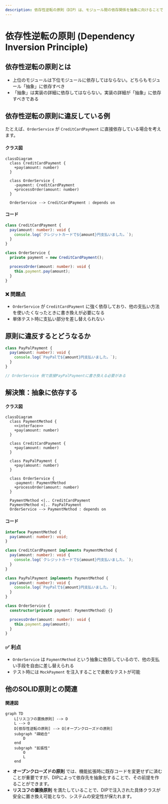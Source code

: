 ```yaml
---
description: 依存性逆転の原則（DIP）は、モジュール間の依存関係を抽象に向けることで、拡張性と保守性を高める設計原則です。
---
```

# 依存性逆転の原則 (Dependency Inversion Principle)

## 依存性逆転の原則とは

- 上位のモジュールは下位モジュールに依存してはならない。どちらもモジュール「抽象」に依存すべき
- 「抽象」は実装の詳細に依存してはならない。実装の詳細が「抽象」に依存すべきである

## 依存性逆転の原則に違反している例

たとえば、`OrderService` が `CreditCardPayment` に直接依存している場合を考えます。

#### クラス図

```mermaid
classDiagram
  class CreditCardPayment {
    +pay(amount: number)
  }

  class OrderService {
    -payment: CreditCardPayment
    +processOrder(amount: number)
  }

  OrderService --> CreditCardPayment : depends on
```

#### コード
```ts
class CreditCardPayment {
  pay(amount: number): void {
    console.log(`クレジットカードで${amount}円支払いました。`);
  }
}

class OrderService {
  private payment = new CreditCardPayment();

  processOrder(amount: number): void {
    this.payment.pay(amount);
  }
}
```


### ❌ 問題点

- `OrderService` が `CreditCardPayment` に強く依存しており、他の支払い方法を使いたくなったときに書き換えが必要になる
- 単体テスト時に支払い部分を差し替えられない

## 原則に違反するとどうなるか

```ts
class PayPalPayment {
  pay(amount: number): void {
    console.log(`PayPalで${amount}円支払いました。`);
  }
}

// OrderService 側で直接PayPalPaymentに書き換える必要がある
```

## 解決策：抽象に依存する


#### クラス図

```mermaid
classDiagram
  class PaymentMethod {
    <<interface>>
    +pay(amount: number)
  }

  class CreditCardPayment {
    +pay(amount: number)
  }

  class PayPalPayment {
    +pay(amount: number)
  }

  class OrderService {
    -payment: PaymentMethod
    +processOrder(amount: number)
  }

  PaymentMethod <|.. CreditCardPayment
  PaymentMethod <|.. PayPalPayment
  OrderService --> PaymentMethod : depends on
```

#### コード
```ts
interface PaymentMethod {
  pay(amount: number): void;
}

class CreditCardPayment implements PaymentMethod {
  pay(amount: number): void {
    console.log(`クレジットカードで${amount}円支払いました。`);
  }
}

class PayPalPayment implements PaymentMethod {
  pay(amount: number): void {
    console.log(`PayPalで${amount}円支払いました。`);
  }
}

class OrderService {
  constructor(private payment: PaymentMethod) {}

  processOrder(amount: number): void {
    this.payment.pay(amount);
  }
}
```

### ✅ 利点

- `OrderService` は `PaymentMethod` という抽象に依存しているので、他の支払い手段を自由に差し替えられる
- テスト時には `MockPayment` を注入することで柔軟なテストが可能

## 他のSOLID原則との関連

#### 関連図

```mermaid
graph TD
    L[リスコフの置換原則] --> D
    L --> O
    D[依存性逆転の原則] --> O[オープンクローズドの原則]
    subgraph "疎結合"
        D
    end
    subgraph "拡張性"
        O
        L
    end
```

- **オープンクローズドの原則** では、機能拡張時に既存コードを変更せずに済むことが重要ですが、DIPによって依存先を抽象化することで、その前提を作ることができます。
- **リスコフの置換原則** を満たしていることで、DIPで注入された具体クラスが安全に置き換え可能となり、システムの安定性が保たれます。
